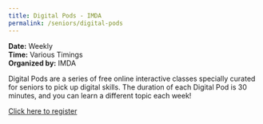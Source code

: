 ```yaml
---
title: Digital Pods - IMDA
permalink: /seniors/digital-pods
---
```

**Date:** Weekly  
**Time:** Various Timings  
**Organized by:** IMDA


Digital Pods are a series of free online interactive classes specially curated for seniors to pick up digital skills. The duration of each Digital Pod is 30 minutes, and you can learn a different topic each week!

 
[Click here to register](https://www.imda.gov.sg/en/seniorsgodigital/Learn/Guided-Learning/Group-Sessions)
